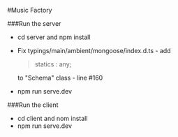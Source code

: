 #Music Factory

###Run the server

- cd server and npm install
- Fix typings/main/ambient/mongoose/index.d.ts - add 

    > statics : any;

  to "Schema" class - line #160
- npm run serve.dev

###Run the client
- cd client and nom install
- npm run serve.dev

